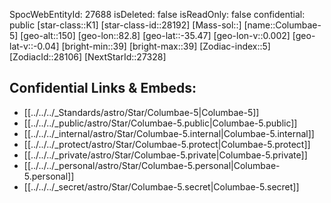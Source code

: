 ﻿---
location: [-35.47,-82.8,150]
type: Star
tags:
- astro/Star

---
SpocWebEntityId: 27688
isDeleted: false
isReadOnly: false
confidential: public
[star-class::K1]
[star-class-id::28192]
[Mass-sol::]
[name::Columbae-5]
[geo-alt::150]
[geo-lon::82.8]
[geo-lat::-35.47]
[geo-lon-v::0.002]
[geo-lat-v::-0.04]
[bright-min::39]
[bright-max::39]
[Zodiac-index::5]
[ZodiacId::28106]
[NextStarId::27328]



## Confidential Links & Embeds: 
- [[../../../_Standards/astro/Star/Columbae-5|Columbae-5]] 
- [[../../../_public/astro/Star/Columbae-5.public|Columbae-5.public]] 
- [[../../../_internal/astro/Star/Columbae-5.internal|Columbae-5.internal]] 
- [[../../../_protect/astro/Star/Columbae-5.protect|Columbae-5.protect]] 
- [[../../../_private/astro/Star/Columbae-5.private|Columbae-5.private]] 
- [[../../../_personal/astro/Star/Columbae-5.personal|Columbae-5.personal]] 
- [[../../../_secret/astro/Star/Columbae-5.secret|Columbae-5.secret]]

